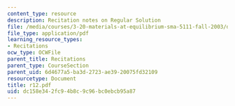 ```yaml
---
content_type: resource
description: Recitation notes on Regular Solution
file: /media/courses/3-20-materials-at-equilibrium-sma-5111-fall-2003/dc158e342fc94b8c9c96bc0ebcb95a87_r12.pdf
file_type: application/pdf
learning_resource_types:
- Recitations
ocw_type: OCWFile
parent_title: Recitations
parent_type: CourseSection
parent_uid: 6d4677a5-ba3d-2723-ae39-20075fd32109
resourcetype: Document
title: r12.pdf
uid: dc158e34-2fc9-4b8c-9c96-bc0ebcb95a87
---
```

